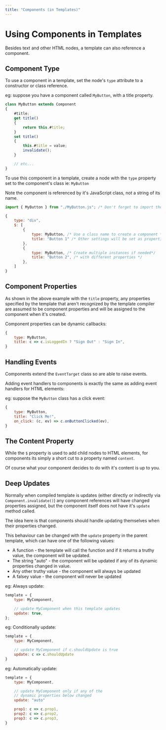 ```yaml
---
title: "Components (in Templates)"
---
```

# Using Components in Templates

Besides text and other HTML nodes, a template can also reference a component.

## Component Type

To use a component in a template, set the node's `type` attribute to a constructor
or class reference.

eg: suppose you have a component called `MyButton`, with a title property.

```js
class MyButton extends Component
{
    #title;
    get title()
    {
        return this.#title;
    }
    set title()
    {
        this.#title = value;
        invalidate();
    }

    // etc...
}
```

To use this component in a template, create a node with the `type` property set to 
the component's class ie: `MyButton`

<div class="tip">

Note the component is referenced by it's JavaScript class, not a string of its name.

</div>

```js
import { MyButton } from "./MyButton.js"; /* Don't forget to import the component */

{
    type: "div",
    $: [
        { 
            type: MyButton, /* Use a class name to create a component */
            title: "Button 1" /* Other settings will be set as properties on the component */
        },
        { 
            type: MyButton, /* Create multiple instances if needed*/
            title: "Button 2", /* with different properties */
        },
    ]
}
```

## Component Properties

As shown in the above example  with the `title` property, any properties specified 
by the template that aren't recognized by the template compiler are assumed to be 
component properties and will be assigned to the component when it's created.

Component properties can be dynamic callbacks:

```js
{
    type: MyButton,
    title: c => c.isLoggedIn ? "Sign Out" : "Sign In",
}
```

## Handling Events

Components extend the `EventTarget` class so are able to raise events.

Adding event handlers to components is exactly the same as adding event
handlers for HTML elements:

eg: suppose the `MyButton` class has a click event:

```js
{
    type: MyButton,
    title: "Click Me!",
    on_click: (c, ev) => c.onButtonClicked(ev),
}
```



## The Content Property

While the `$` property is used to add child nodes to HTML elements, for 
components its simply a short cut to a property named `content`.

Of course what your component decides to do with it's content is up to you.



## Deep Updates

Normally when compiled template is updates (either directly or indirectly via 
`Component.invalidate()`) any component references will have changed properties
assigned, but the component itself does not have it's `update` method called.

The idea here is that components should handle updating themselves when their
properties changed.

This behaviour can be changed with the `update` property in the parent
template, which can have one of the following values:

* A function - the template will call the function and if it returns
  a truthy value, the component will be updated.
* The string "auto" - the component will be updated if any of its 
  dynamic properties changed in value.
* Any other truthy value - the component will always be updated
* A falsey value - the component will never be updated

eg: Always update:

```js
template = {
    type: MyComponent,

    // update MyComponent when this template updates
    update: true,           
};
```

eg: Conditionally update:

```js
template = { 
    type: MyComponent,

    // update MyComponent if c.shouldUpdate is true
    update: c => c.shouldUpdate
}
```

eg: Automatically update:

```js
template = { 
    type: MyComponent,

    // update MyComponent only if any of the 
    // dynamic properties below changed
    update: "auto"

    prop1: c => c.prop1,
    prop2: c => c.prop2,
    prop3: c => c.prop3,
}
```



